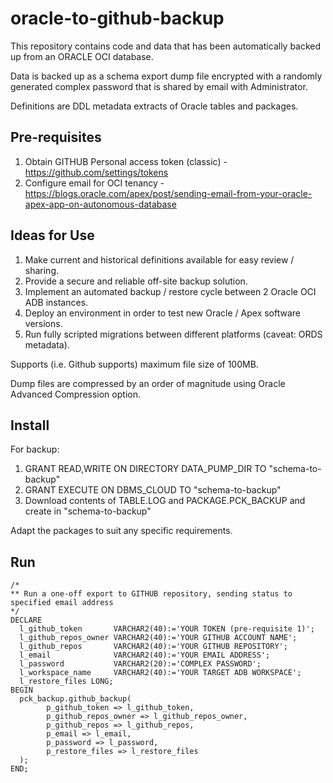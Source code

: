 # oracle-to-github-backup
This repository contains code and data that has been automatically backed up from an ORACLE OCI database.

Data is backed up as a schema export dump file encrypted with a randomly generated complex password that is shared by email with Administrator.

Definitions are DDL metadata extracts of Oracle tables and packages.

## Pre-requisites
1. Obtain GITHUB Personal access token (classic) - https://github.com/settings/tokens
2. Configure email for OCI tenancy - https://blogs.oracle.com/apex/post/sending-email-from-your-oracle-apex-app-on-autonomous-database

## Ideas for Use
1. Make current and historical definitions available for easy review / sharing.
2. Provide a secure and reliable off-site backup solution. 
3. Implement an automated backup / restore cycle between 2 Oracle OCI ADB instances.
4. Deploy an environment in order to test new Oracle / Apex software versions.
5. Run fully scripted migrations between different platforms (caveat: ORDS metadata).

Supports (i.e. Github supports) maximum file size of 100MB.

Dump files are compressed by an order of magnitude using Oracle Advanced Compression option.

## Install
For backup:
1. GRANT READ,WRITE ON DIRECTORY DATA_PUMP_DIR TO "schema-to-backup"
2. GRANT EXECUTE ON DBMS_CLOUD TO "schema-to-backup"
3. Download contents of TABLE.LOG and PACKAGE.PCK_BACKUP and create in "schema-to-backup"

Adapt the packages to suit any specific requirements.

## Run
```
/*
** Run a one-off export to GITHUB repository, sending status to specified email address
*/
DECLARE
  l_github_token       VARCHAR2(40):='YOUR TOKEN (pre-requisite 1)'; 
  l_github_repos_owner VARCHAR2(40):='YOUR GITHUB ACCOUNT NAME';
  l_github_repos       VARCHAR2(40):='YOUR GITHUB REPOSITORY';
  l_email              VARCHAR2(40):='YOUR EMAIL ADDRESS';  
  l_password           VARCHAR2(20):='COMPLEX PASSWORD';
  l_workspace_name     VARCHAR2(40):='YOUR TARGET ADB WORKSPACE';
  l_restore_files LONG;                
BEGIN 
  pck_backup.github_backup(
        p_github_token => l_github_token,
        p_github_repos_owner => l_github_repos_owner,
        p_github_repos => l_github_repos,
        p_email => l_email,
        p_password => l_password,
        p_restore_files => l_restore_files
  );
END;
```
